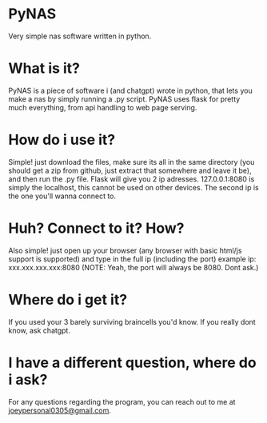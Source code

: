 # PyNAS
Very simple nas software written in python.


# What is it?
PyNAS is a piece of software i (and chatgpt) wrote in python, that lets you make a nas by simply running a .py script.
PyNAS uses flask for pretty much everything, from api handling to web page serving.


# How do i use it?
Simple! just download the files, make sure its all in the same directory (you should get a zip from github, just extract that somewhere and leave it be),
and then run the .py file.
Flask will give you 2 ip adresses. 127.0.0.1:8080 is simply the localhost, this cannot be used on other devices.
The second ip is the one you'll wanna connect to.


# Huh? Connect to it? How?
Also simple! just open up your browser (any browser with basic html/js support is supported) and type in the full ip (including the port)
example ip: xxx.xxx.xxx.xxx:8080
(NOTE: Yeah, the port will always be 8080. Dont ask.)


# Where do i get it?
If you used your 3 barely surviving braincells you'd know. If you really dont know, ask chatgpt.


# I have a different question, where do i ask?
For any questions regarding the program, you can reach out to me at joeypersonal0305@gmail.com.
